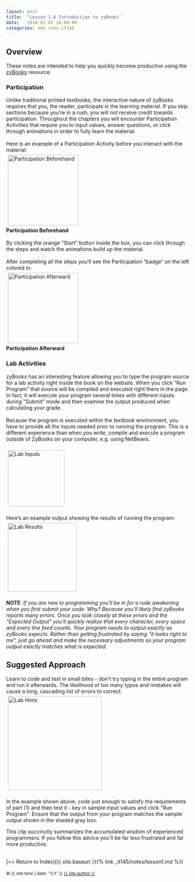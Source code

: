 ```yaml
---
layout: post
title:  "Lesson 1-6 Introduction to zyBooks"
date:   2018-01-01 18:00:00
categories: edu snhu it145
---
```

## Overview
These notes are intended to help you quickly become productive using the <a href="https://zybooks.zyante.com">zyBooks</a> resource.

### Participation
Unlike traditional printed textbooks, the interactive nature of zyBooks requires that you, the reader, participate in the learning material. If you skip sections because you’re in a rush, you will not receive credit towards participation. Throughout the chapters you will encounter Participation Activities that require you to input values, answer questions, or click through animations in order to fully learn the material.<br><br>
Here is an example of a Participation Activity before you interact with the material:<br><a href="http://blog.pragmatictech.guru/img/introzybooks/it145-zybooks-part-before.png" target="_blank"><img src="http://blog.pragmatictech.guru/img/introzybooks/it145-zybooks-part-before_tn.jpg" class="yui-img" title="Participation Beforehand" alt="Participation Beforehand" style="width: 192px; margin: 5px;"></a><br><b>Participation Beforehand</b><br><br>By clicking the orange “Start” button inside the box, you can click through the steps and watch the animations build up the material.<br><br>After completing all the steps you’ll see the Participation “badge” on the left colored in:<br><a href="http://blog.pragmatictech.guru/img/introzybooks/it145-zybooks-part-award.png" target="_blank"><img src="http://blog.pragmatictech.guru/img/introzybooks/it145-zybooks-part-award_tn.jpg" class="yui-img" style="width: 192px; margin: 5px;" title="Participation Afterward" alt="Participation Afterward"></a><br><b>Participation Afterward</b>

### Lab Activities
zyBooks has an interesting feature allowing you to type the program source for a lab activity right inside the book on the website. When you click “Run Program” that source will be compiled and executed right there in the page. In fact, it will execute your program several times with different inputs during "Submit" mode and then examine the output produced when calculating your grade.<br><br>
Because the program is executed within the textbook environment, you have to provide all the inputs needed prior to running the program. This is a different experience than when you write, compile and execute a program outside of ZyBooks on your computer, e.g. using NetBeans.<br><br><a href="http://blog.pragmatictech.guru/img/introzybooks/it145-zybooks-lab-1.10.1-input.png" target="_blank"><img src="http://blog.pragmatictech.guru/img/introzybooks/it145-zybooks-lab-1.10.1-input_tn.jpg" class="yui-img" title="Lab Inputs" alt="Lab Inputs" style="width: 154px; margin: 5px;"></a><br><br>Here’s an example output showing the results of running the program:<br><a href="http://blog.pragmatictech.guru/img/introzybooks/it145-zybooks-lab-1.10.1-output.png" target="_blank"><img src="http://blog.pragmatictech.guru/img/introzybooks/it145-zybooks-lab-1.10.1-output_tn.jpg" class="yui-img" style="width: 187px; margin: 5px;" title="Lab Results" alt="Lab Results"></a><br><br><b>NOTE</b>: <span class="yui-tag-span yui-tag" tag="span" style=""><i><span class="yui-tag-span yui-tag" tag="span" style="">If</span> you are new to programming you'll be in for a rude awakening when you first submit your code. Why? Because you'll likely find zyBooks reports many errors. Once you look closely at these errors and the "Expected Output" you'll quickly realize that every character, every space and every line feed counts. Your program needs to output exactly as zyBooks expects. Rather than getting frustrated by saying "it looks right to me", just go ahead and make the necessary adjustments so your program output exactly matches what is expected.</i>

## Suggested Approach
Learn to code and test in small bites - don't try typing in the entire program and run it afterwards. The likelihood of too many typos and mistakes will cause a long, cascading list of errors to correct.<br><a href="http://blog.pragmatictech.guru/img/introzybooks/it145-zybooks-lab-1.13.1-hints.png" target="_blank"><img src="http://blog.pragmatictech.guru/img/introzybooks/it145-zybooks-lab-1.13.1-hints_tn.jpg" class="yui-img" title="Lab Hints" alt="Lab Hints" style="width: 256px; margin: 5px;"></a><br><br>In the example shown above, code just enough to satisfy the requirements of part (1) and then test it - key in sample input values and click "Run Program". Ensure that the output from your program matches the sample output shown in the shaded gray box.

This clip succinctly summarizes the accumulated wisdom of experienced programmers. If you follow this advice you'll be far less frustrated and far more productive:<br><gcb-youtube videoid="https://www.youtube.com/embed/Yl6s6DGapug" instanceid="zZNyv3MquH5S"></gcb-youtube><br>

[<< Return to Index]({{ site.baseurl }}{% link _it145/notes/lesson1.md %})<br/>
<br/>
<span><small>&copy; {{ site.time | date: '%Y' }} <a href="/about" class="black">{{ site.author }}</a></small></span>
